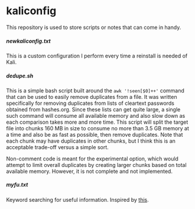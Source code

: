 # kaliconfig
This repository is used to store scripts or notes that can come in handy. 

##### newkaliconfig.txt
This is a custom configuration I perform every time a reinstall is needed of Kali.

##### dedupe.sh
This is a simple bash script built around the `awk '!seen[$0]++'` command that can be used to easily remove duplicates from a file. It was written specifically for removing duplicates from lists of cleartext passwords obtained from hashes.org. Since these lists can get quite large, a single such command will consume all available memory and also slow down as each comparison takes more and more time. This script will split the target file into chunks 160 MB in size to consume no more than 3.5 GB memory at a time and also be as fast as possible, then remove duplicates. Note that each chunk may have duplicates in other chunks, but I think this is an acceptable trade-off versus a simple sort.

Non-comment code is meant for the experimental option, which would attempt to limit overall duplicates by creating larger chunks based on total available memory. However, it is not complete and not implemented.

##### myfu.txt
Keyword searching for useful information. Inspired by [this](https://rmccurdy.com/scripts/fu.txt).
